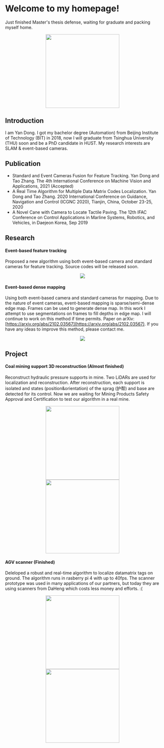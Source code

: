 # Welcome to my homepage!

Just finished Master's thesis defense, waiting for graduate and packing myself home.

<center>
<figure>
<img src="https://raw.githubusercontent.com/LarryDong/LarryDong.github.io/dev/pictures/thesis_defense.jpg" height="240" />
</figure>
</center>



## Introduction
I am Yan Dong. I got my bachelor degree (Automation) from Beijing Institute of Technology (BIT) in 2018, now I will graduate from Tsinghua University (THU) soon and be a PhD candidate in HUST. My research interests are SLAM & event-based cameras. 

## Publication

- Standard and Event Cameras Fusion for Feature Tracking. Yan Dong and Tao Zhang. The 4th International Conference on Machine Vision and Applications, 2021 (Accepted)
- A Real Time Algorithm for Multiple Data Matrix Codes Localization. Yan Dong and Tao Zhang. 2020 International Conference on Guidance, Navigation and Control (ICGNC 2020), Tianjin, China, October 23-25, 2020
- A Novel Cane with Camera to Locate Tactile Paving. The 12th IFAC Conference on Control Applications in Marline Systems, Robotics, and Vehicles, in Daejeon Korea, Sep 2019



## Research 

#### Event-based feature tracking
Proposed a new algorithm using both event-based camera and standard cameras for feature tracking. Source codes will be released soon.
<center>
<figure>
<img src="https://raw.githubusercontent.com/LarryDong/LarryDong.github.io/dev/pictures/eb_tracking.png" />
</figure>
</center>

#### Event-based dense mapping
Using both event-based camera and standard cameras for mapping. Due to the nature of event cameras, event-based mapping is sparse/semi-dense edge map. Frames can be used to generate dense map. In this work I attempt to use segmentations on frames to fill depths in edge map. I will continue to work on this method if time permits. Paper on arXiv: [https://arxiv.org/abs/2102.03567](https://arxiv.org/abs/2102.03567). If you have any ideas to improve this method, please contact me.
<center>
<figure>
<img src="https://raw.githubusercontent.com/LarryDong/LarryDong.github.io/dev/pictures/eb_mapping.png" />
</figure>
</center>




## Project


#### Coal mining support 3D reconstruction (Almost finished)
Reconstruct hydraulic pressure supports in mine. Two LiDARs are used for localization and reconstruction. After reconstruction, each support is isolated and states (position&orientation) of the sprag (护帮)  and base are detected for its control. Now we are waiting for Mining Products Safety Approval and Certification to test our algorithm in a real mine. 
<center>
<figure>
<!--
<img src="https://raw.githubusercontent.com/LarryDong/LarryDong.github.io/dev/pictures/zmj1.png" height="240" />
<img src="https://raw.githubusercontent.com/LarryDong/LarryDong.github.io/dev/pictures/zmj2.png" height="240" />
-->
<img src="https://raw.githubusercontent.com/LarryDong/LarryDong.github.io/dev/pictures/zmj_slam.png" height="240" />
<img src="https://raw.githubusercontent.com/LarryDong/LarryDong.github.io/dev/pictures/zmj_segmentation.png" height="240" />
</figure>
</center>


#### AGV scanner (Finished)
Deleloped a robust and real-time algorithm to localize datamatrix tags on ground. The algorithm runs in rasberry pi 4 with up to 40fps. The scanner prototype was used in many applications of our partners, but today they are using scanners from DaHeng which costs less money and efforts.  :(
<center>
<figure>
<img src="https://raw.githubusercontent.com/LarryDong/LarryDong.github.io/dev/pictures/agv1.bmp" height="240" />
<img src="https://raw.githubusercontent.com/LarryDong/LarryDong.github.io/dev/pictures/agv2.bmp" height="240" />
</figure>
</center>







